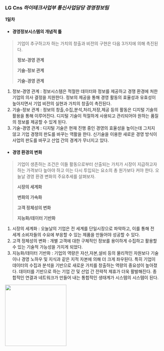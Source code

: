 ### LG Cns *하이테크사업부 통신사업담당 경영정보팀*

**1일차**

- #### 경영정보시스템의 개념적 틀 

> 기업이 추구하고자 하는 가치의 창출과 비전의 구현은 다음 3가지에 의해 촉진된다.
>
> **정보-경영 관계**
>
> **기술-정보 관계**
>
> **기술-경영 관계**

1. 정보-경영 관계 : 정보시스템은 적절한 데이터와 정보를 제공하고 경쟁 환경에 처한 기업의 의사 결정을 지원한다. 정보의 제공을 통해 경영 활동의 효율성과 유효성이 높아지면서 기업 비전의 실현과 가치의 창출이 촉진된다.
2. 기술-정보 관계 : 정보의 창출,수집,분석,처리,저장,제공 등의 활동은 디지털 기술의 활용을 통해 이루어진다. 디지털 기술이 적절하게 사용되고 관리되어야 원하는 품질의 정보를 제공할 수 있게 된다.
3. 기술-경영 관계 : 디지털 기술은 현재 진행 중인 경영의 효율성을 높이는데 그치지 않고 기업 경쟁의 판도를 바꾸는 역활을 한다. 신기술을 이용한 새로운 경영 방식이 사업의 판도를 바꾸고 산업 간의 경계가 무너지고 있다.

- #### 경영 환경의 변화

> 기업이 생존하는 조건은 이들 활동으로부터 산출되는 가치가 시장이 지급하고자 하는 가격보다 높아야 하고 이는 다시 투입되는 요소의 총 원가보다 커야 한다. 오늘날 경영 환경 변화의 주요추세를 살펴보자.
>
> **시장의 세계화**
>
> **변화의 가속화**
>
> **고객 정체성의 변화**
>
> **지능화/데이터 기반화**

1. 시장의 세계화 : 오늘날의 기업은 전 세계를 단일시장으로 파악하고, 이를 통해 전 세계 소비자들의 수요에 부응할 수 있는 제품을 만들어야 성공할 수 있다.
2. 고객 정체성의 변화 : 개별 고객에 대한 구체적인 정보를 용이하게 수집하고 활용할 수 있는 기술적 가능성을 가지게 되었다.
3. 지능화/데이터 기반화 : 기업의 역량은 자산,자본,설비 등의 물리적인 자원보다 기술이나 경영 노하우 및 지식과 같은 지적 자본에 의해 더 크게 좌우된다. 특히 기업이 데이터의 수집과 분석을 기반으로 새로운 가치를 창출하는 역량의 중요성이 높아졌다. 데이터를 기반으로 하는 기업 간 및 산업 간 전략적 제휴가 더욱 활발해진다. 종합적인 연결과 네트워크가 만들어 내는 통합적인 생태계가 시스템의 시스템이 된다.



<img src = "https://i.pinimg.com/736x/34/1f/d8/341fd899c615fa4754a9326eece2e734.jpg" width="200px">
